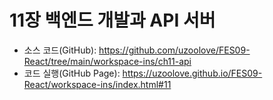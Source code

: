 # 11장 백엔드 개발과 API 서버
* 소스 코드(GitHub): <https://github.com/uzoolove/FES09-React/tree/main/workspace-ins/ch11-api>
* 코드 실행(GitHub Page): <https://uzoolove.github.io/FES09-React/workspace-ins/index.html#11>


